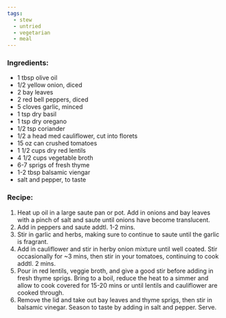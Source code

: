 ```yaml
---
tags:
  - stew
  - untried
  - vegetarian
  - meal
---
```

### Ingredients:
- 1 tbsp olive oil
- 1/2 yellow onion, diced
- 2 bay leaves
- 2 red bell peppers, diced
- 5 cloves garlic, minced
- 1 tsp dry basil
- 1 tsp dry oregano
- 1/2 tsp coriander
- 1/2 a head med cauliflower, cut into florets
- 15 oz can crushed tomatoes
- 1 1/2 cups dry red lentils
- 4 1/2 cups vegetable broth
- 6-7 sprigs of fresh thyme
- 1-2 tbsp balsamic viengar
- salt and pepper, to taste

### Recipe:
1. Heat up oil in a large saute pan or pot. Add in onions and bay leaves with a pinch of salt and saute until onions have become translucent. 
2. Add in peppers and saute addtl. 1-2 mins. 
3. Stir in garlic and herbs, making sure to continue to saute until the garlic is fragrant.
4. Add in cauliflower and stir in herby onion mixture until well coated. Stir occasionally for ~3 mins, then stir in your tomatoes, continuing to cook addtl. 2 mins.
5. Pour in red lentils, veggie broth, and give a good stir before adding in fresh thyme sprigs. Bring to a boil, reduce the heat to a simmer and allow to cook covered for 15-20 mins or until lentils and cauliflower are cooked through. 
6. Remove the lid and take out bay leaves and thyme sprigs, then stir in balsamic vinegar. Season to taste by adding in salt and pepper. Serve. 